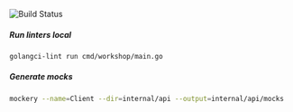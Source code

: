 ![Build Status](https://github.com/zemags/go_workshop_1/actions/workflows/pipeline.yml/badge.svg)<br>

##### Run linters local
```bash
golangci-lint run cmd/workshop/main.go
```
##### Generate mocks
```bash
mockery --name=Client --dir=internal/api --output=internal/api/mocks
```